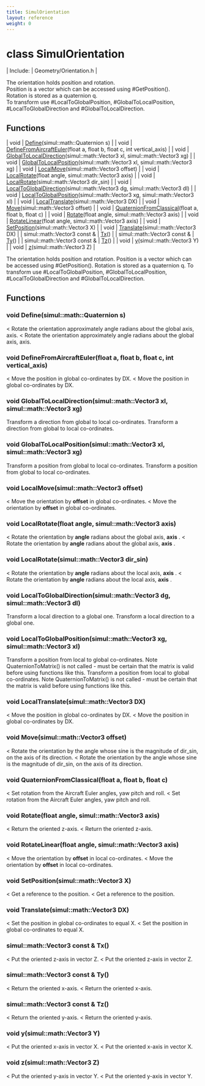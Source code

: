```yaml
---
title: SimulOrientation
layout: reference
weight: 0
---
```

class SimulOrientation
===

| Include: | Geometry/Orientation.h |

The orientation holds position and rotation.<br>Position is a vector which can be accessed using #GetPosition().<br>Rotation is stored as a quaternion q.<br>To transform use #LocalToGlobalPosition, #GlobalToLocalPosition,<br>#LocalToGlobalDirection and #GlobalToLocalDirection.


Functions
---

| void | [Define](#Define)(simul::math::Quaternion s) |
| void | [DefineFromAircraftEuler](#DefineFromAircraftEuler)(float a, float b, float c, int vertical_axis) |
| void | [GlobalToLocalDirection](#GlobalToLocalDirection)(simul::math::Vector3 xl, simul::math::Vector3 xg) |
| void | [GlobalToLocalPosition](#GlobalToLocalPosition)(simul::math::Vector3 xl, simul::math::Vector3 xg) |
| void | [LocalMove](#LocalMove)(simul::math::Vector3 offset) |
| void | [LocalRotate](#LocalRotate)(float angle, simul::math::Vector3 axis) |
| void | [LocalRotate](#LocalRotate)(simul::math::Vector3 dir_sin) |
| void | [LocalToGlobalDirection](#LocalToGlobalDirection)(simul::math::Vector3 dg, simul::math::Vector3 dl) |
| void | [LocalToGlobalPosition](#LocalToGlobalPosition)(simul::math::Vector3 xg, simul::math::Vector3 xl) |
| void | [LocalTranslate](#LocalTranslate)(simul::math::Vector3 DX) |
| void | [Move](#Move)(simul::math::Vector3 offset) |
| void | [QuaternionFromClassical](#QuaternionFromClassical)(float a, float b, float c) |
| void | [Rotate](#Rotate)(float angle, simul::math::Vector3 axis) |
| void | [RotateLinear](#RotateLinear)(float angle, simul::math::Vector3 axis) |
| void | [SetPosition](#SetPosition)(simul::math::Vector3 X) |
| void | [Translate](#Translate)(simul::math::Vector3 DX) |
| simul::math::Vector3  const & | [Tx](#Tx)() |
| simul::math::Vector3  const & | [Ty](#Ty)() |
| simul::math::Vector3  const & | [Tz](#Tz)() |
| void | [y](#y)(simul::math::Vector3 Y) |
| void | [z](#z)(simul::math::Vector3 Z) |

The orientation holds position and rotation.
Position is a vector which can be accessed using #GetPosition().
Rotation is stored as a quaternion q.
To transform use #LocalToGlobalPosition, #GlobalToLocalPosition,
#LocalToGlobalDirection and #GlobalToLocalDirection.
  


Functions
---

### <a name="Define"/>void Define(simul::math::Quaternion s)
< Rotate the orientation approximately angle radians about the global axis, axis.
< Rotate the orientation approximately angle radians about the global axis, axis.

### <a name="DefineFromAircraftEuler"/>void DefineFromAircraftEuler(float a, float b, float c, int vertical_axis)
< Move the position in global co-ordinates by DX.
< Move the position in global co-ordinates by DX.

### <a name="GlobalToLocalDirection"/>void GlobalToLocalDirection(simul::math::Vector3 xl, simul::math::Vector3 xg)
Transform a direction from global to local co-ordinates.
Transform a direction from global to local co-ordinates.

### <a name="GlobalToLocalPosition"/>void GlobalToLocalPosition(simul::math::Vector3 xl, simul::math::Vector3 xg)
Transform a position from global to local co-ordinates.
Transform a position from global to local co-ordinates.

### <a name="LocalMove"/>void LocalMove(simul::math::Vector3 offset)
< Move the orientation by 
**offset** in global co-ordinates.
< Move the orientation by 
**offset** in global co-ordinates.

### <a name="LocalRotate"/>void LocalRotate(float angle, simul::math::Vector3 axis)
< Rotate the orientation by 
**angle** radians about the global axis, 
**axis** .
< Rotate the orientation by 
**angle** radians about the global axis, 
**axis** .

### <a name="LocalRotate"/>void LocalRotate(simul::math::Vector3 dir_sin)
< Rotate the orientation by 
**angle** radians about the local axis, 
**axis** .
< Rotate the orientation by 
**angle** radians about the local axis, 
**axis** .

### <a name="LocalToGlobalDirection"/>void LocalToGlobalDirection(simul::math::Vector3 dg, simul::math::Vector3 dl)
Transform a local direction to a global one.
Transform a local direction to a global one.

### <a name="LocalToGlobalPosition"/>void LocalToGlobalPosition(simul::math::Vector3 xg, simul::math::Vector3 xl)
Transform a position from local to global co-ordinates.
Note QuaternionToMatrix() is not called - must be certain that the matrix is valid
before using functions like this.
Transform a position from local to global co-ordinates.
Note QuaternionToMatrix() is not called - must be certain that the matrix is valid
before using functions like this.

### <a name="LocalTranslate"/>void LocalTranslate(simul::math::Vector3 DX)
< Move the position in global co-ordinates by DX.
< Move the position in global co-ordinates by DX.

### <a name="Move"/>void Move(simul::math::Vector3 offset)
< Rotate the orientation by the angle whose sine is the magnitude of dir_sin, on the axis of its direction.
< Rotate the orientation by the angle whose sine is the magnitude of dir_sin, on the axis of its direction.

### <a name="QuaternionFromClassical"/>void QuaternionFromClassical(float a, float b, float c)
< Set rotation from the Aircraft Euler angles, yaw pitch and roll.
< Set rotation from the Aircraft Euler angles, yaw pitch and roll.

### <a name="Rotate"/>void Rotate(float angle, simul::math::Vector3 axis)
< Return the oriented z-axis.
< Return the oriented z-axis.

### <a name="RotateLinear"/>void RotateLinear(float angle, simul::math::Vector3 axis)
< Move the orientation by 
**offset** in local co-ordinates.
< Move the orientation by 
**offset** in local co-ordinates.

### <a name="SetPosition"/>void SetPosition(simul::math::Vector3 X)
< Get a reference to the position.
< Get a reference to the position.

### <a name="Translate"/>void Translate(simul::math::Vector3 DX)
< Set the position in global co-ordinates to equal X.
< Set the position in global co-ordinates to equal X.

### <a name="Tx"/>simul::math::Vector3  const & Tx()
< Put the oriented z-axis in vector Z.
< Put the oriented z-axis in vector Z.

### <a name="Ty"/>simul::math::Vector3  const & Ty()
< Return the oriented x-axis.
< Return the oriented x-axis.

### <a name="Tz"/>simul::math::Vector3  const & Tz()
< Return the oriented y-axis.
< Return the oriented y-axis.

### <a name="y"/>void y(simul::math::Vector3 Y)
< Put the oriented x-axis in vector X.
< Put the oriented x-axis in vector X.

### <a name="z"/>void z(simul::math::Vector3 Z)
< Put the oriented y-axis in vector Y.
< Put the oriented y-axis in vector Y.
